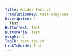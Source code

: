 ```yaml
---
Title: Guides Test v1
TranslationKey: test-slug-one
Description: >-
  Test
ButtonText: Test
ButtonAria: Test
Weight: 2
TagID: test-tag-id
LinkToGuide: Test
---
```


